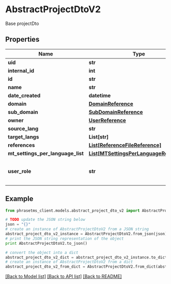 # AbstractProjectDtoV2

Base projectDto

## Properties

| Name                              | Type                                                                          | Description                               | Notes                 |
| --------------------------------- | ----------------------------------------------------------------------------- | ----------------------------------------- | --------------------- |
| **uid**                           | **str**                                                                       |                                           | [optional]            |
| **internal_id**                   | **int**                                                                       |                                           | [optional]            |
| **id**                            | **str**                                                                       |                                           | [optional]            |
| **name**                          | **str**                                                                       |                                           | [optional]            |
| **date_created**                  | **datetime**                                                                  |                                           | [optional]            |
| **domain**                        | [**DomainReference**](DomainReference.md)                                     |                                           | [optional]            |
| **sub_domain**                    | [**SubDomainReference**](SubDomainReference.md)                               |                                           | [optional]            |
| **owner**                         | [**UserReference**](UserReference.md)                                         |                                           | [optional]            |
| **source_lang**                   | **str**                                                                       |                                           | [optional]            |
| **target_langs**                  | **List[str]**                                                                 |                                           | [optional]            |
| **references**                    | [**List[ReferenceFileReference]**](ReferenceFileReference.md)                 |                                           | [optional]            |
| **mt_settings_per_language_list** | [**List[MTSettingsPerLanguageReference]**](MTSettingsPerLanguageReference.md) |                                           | [optional]            |
| **user_role**                     | **str**                                                                       | Response differs based on user&#39;s role | [optional] [readonly] |

## Example

```python
from phrasetms_client.models.abstract_project_dto_v2 import AbstractProjectDtoV2

# TODO update the JSON string below
json = "{}"
# create an instance of AbstractProjectDtoV2 from a JSON string
abstract_project_dto_v2_instance = AbstractProjectDtoV2.from_json(json)
# print the JSON string representation of the object
print AbstractProjectDtoV2.to_json()

# convert the object into a dict
abstract_project_dto_v2_dict = abstract_project_dto_v2_instance.to_dict()
# create an instance of AbstractProjectDtoV2 from a dict
abstract_project_dto_v2_from_dict = AbstractProjectDtoV2.from_dict(abstract_project_dto_v2_dict)
```

[[Back to Model list]](../README.md#documentation-for-models) [[Back to API list]](../README.md#documentation-for-api-endpoints) [[Back to README]](../README.md)

